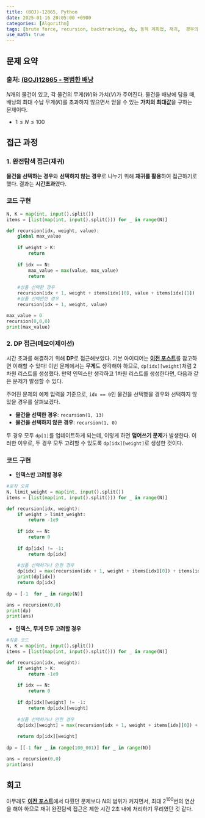```yaml
---
title: (BOJ)-12865, Python
date: 2025-01-16 20:05:00 +0900
categories: [Algorithm]
tags: [brute force, recursion, backtracking, dp, 동적 계획법, 재귀,  경우의 수, 완전탐색, 코테]     # TAG names should always be lowercase
use_math: true
---
```


## **문제 요약**
### 출처: [(BOJ)12865 - 평범한 배낭](https://www.acmicpc.net/problem/12865)  

$N$개의 물건이 있고, 각 물건의 무게($W$)와 가치($V$)가 주어진다. 물건을 배낭에 담을 때, 배낭의 최대 수납 무게($K$)를 초과하지 않으면서 얻을 수 있는 **가치의 최대값**을 구하는 문제이다.
					
-	$1 ≤ N ≤ 100$

## **접근 과정**

### **1. 완전탐색 접근(재귀)**

**물건을 선택하는 경우**와 **선택하지 않는 경우**로 나누기 위해 **재귀를 활용**하여 접근하기로 했다. 결과는 **시간초과**였다. 

### **코드 구현**

```python
N, K = map(int, input().split())
items = [list(map(int, input().split())) for _ in range(N)]

def recursion(idx, weight, value):
    global max_value
    
    if weight > K:
        return 
    
    if idx == N:
        max_value = max(value, max_value)
        return 
    
    #상품 선택한 경우
    recursion(idx + 1, weight + items[idx][0], value + items[idx][1])
    #상품 선택안한 경우
    recursion(idx + 1, weight, value)

max_value = 0
recursion(0,0,0)
print(max_value)
```

### **2. DP 접근(메모이제이션)**

시간 초과를 해결하기 위해 **DP**로 접근해보았다. 기본 아이디어는 [**이전 포스트**](https://mcw1415.github.io/posts/baekjoon-14501/)를 참고하면 이해할 수 있다! 이번 문제에서는 **무게**도 생각해야 하므로, `dp[idx][weight]`처럼 2차원 리스트를 생성했다. 만약 인덱스만 생각하고 1차원 리스트를 생성한다면, 다음과 같은 문제가 발생할 수 있다.

주어진 문제의 예제 입력을 기준으로, `idx == 0`인 물건을 선택했을 경우와 선택하지 않았을 경우를 살펴보겠다.

-   **물건을 선택한 경우**: `recursion(1, 13)`
-   **물건을 선택하지 않은 경우**: `recursion(1, 0)`

두 경우 모두 `dp[1]`를 업데이트하게 되는데, 이렇게 하면 **덮어쓰기 문제**가 발생한다. 이러한 이유로, 두 경우 모두 고려할 수 있도록 `dp[idx][weight]`로 생성한 것이다.

### **코드 구현**
- **인덱스만 고려할 경우**

```python
#로직 오류
N, limit_weight = map(int, input().split())
items = [list(map(int, input().split())) for _ in range(N)]

def recursion(idx, weight):
    if weight > limit_weight:
        return -1e9
    
    if idx == N:
        return 0
    
    if dp[idx] != -1:
        return dp[idx]
    
    #상품 선택하거나 안한 경우 
    dp[idx] = max(recursion(idx + 1, weight + items[idx][0]) + items[idx][1], recursion(idx + 1, weight))
    print(dp[idx])
    return dp[idx]
    
dp = [-1  for _ in range(N)]

ans = recursion(0,0)
print(dp)
print(ans)
```

- **인덱스, 무게 모두 고려할 경우**

```python
#최종 코드
N, K = map(int, input().split())
items = [list(map(int, input().split())) for _ in range(N)]

def recursion(idx, weight):
    if weight > K:
        return -1e9
    
    if idx == N:
        return 0
    
    if dp[idx][weight] != -1:
        return dp[idx][weight]
    
    #상품 선택하거나 안한 경우 
    dp[idx][weight] = max(recursion(idx + 1, weight + items[idx][0]) + items[idx][1], recursion(idx + 1,weight))
    
    return dp[idx][weight]
    
dp = [[-1 for _ in range(100_001)] for _ in range(N)]

ans = recursion(0,0)
print(ans)
```

## **회고**
아무래도 [**이전 포스트**](https://mcw1415.github.io/posts/baekjoon-14501/)에서 다뤘던 문제보다 $N$의 범위가 커지면서, 최대 $2^{100}$번의 연산을 해야 하므로 재귀 완전탐색 접근은 제한 시간 2초 내에 처리하기 무리였던 것 같다.

